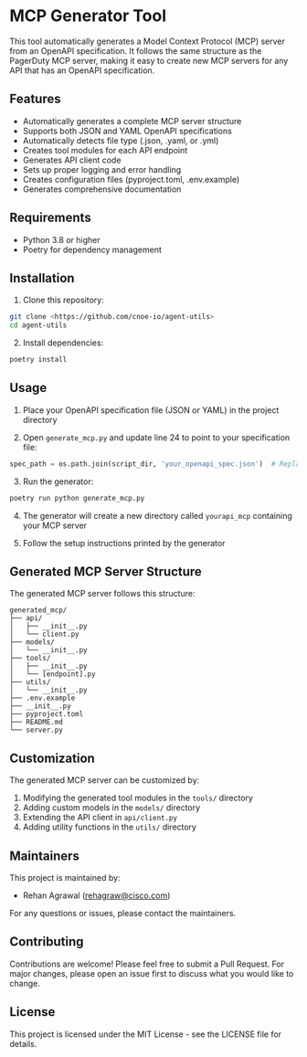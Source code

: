 # MCP Generator Tool

This tool automatically generates a Model Context Protocol (MCP) server from an OpenAPI specification. It follows the same structure as the PagerDuty MCP server, making it easy to create new MCP servers for any API that has an OpenAPI specification.

## Features

- Automatically generates a complete MCP server structure
- Supports both JSON and YAML OpenAPI specifications
- Automatically detects file type (.json, .yaml, or .yml)
- Creates tool modules for each API endpoint
- Generates API client code
- Sets up proper logging and error handling
- Creates configuration files (pyproject.toml, .env.example)
- Generates comprehensive documentation

## Requirements

- Python 3.8 or higher
- Poetry for dependency management

## Installation

1. Clone this repository:
```bash
git clone <https://github.com/cnoe-io/agent-utils>
cd agent-utils
```

2. Install dependencies:
```bash
poetry install
```

## Usage

1. Place your OpenAPI specification file (JSON or YAML) in the project directory

2. Open `generate_mcp.py` and update line 24 to point to your specification file:
```python
spec_path = os.path.join(script_dir, 'your_openapi_spec.json')  # Replace with your filename (.json, .yaml, or .yml)
```

3. Run the generator:
```bash
poetry run python generate_mcp.py
```

4. The generator will create a new directory called `yourapi_mcp` containing your MCP server

5. Follow the setup instructions printed by the generator

## Generated MCP Server Structure

The generated MCP server follows this structure:

```
generated_mcp/
├── api/
│   ├── __init__.py
│   └── client.py
├── models/
│   └── __init__.py
├── tools/
│   ├── __init__.py
│   └── [endpoint].py
├── utils/
│   └── __init__.py
├── .env.example
├── __init__.py
├── pyproject.toml
├── README.md
└── server.py
```

## Customization

The generated MCP server can be customized by:

1. Modifying the generated tool modules in the `tools/` directory
2. Adding custom models in the `models/` directory
3. Extending the API client in `api/client.py`
4. Adding utility functions in the `utils/` directory

## Maintainers

This project is maintained by:
- Rehan Agrawal (rehagraw@cisco.com)

For any questions or issues, please contact the maintainers.

## Contributing

Contributions are welcome! Please feel free to submit a Pull Request. For major changes, please open an issue first to discuss what you would like to change.

## License

This project is licensed under the MIT License - see the LICENSE file for details. 
